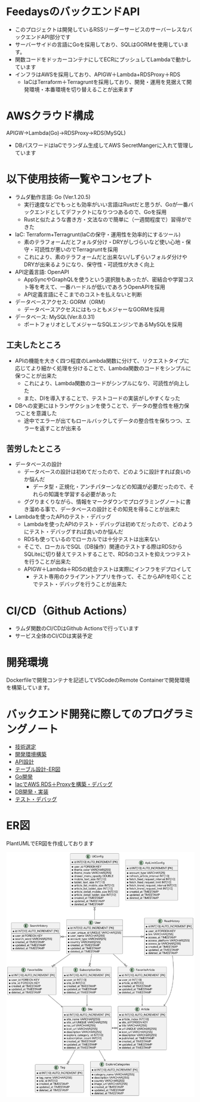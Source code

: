 # FeedaysのバックエンドAPI
- このプロジェクトは開発しているRSSリーダーサービスのサーバーレスなバックエンドAPI部分です
- サーバーサイドの言語にGoを採用しており、SQLはGORMを使用しています。
- 関数コードをドッカーコンテナにしてECRにプッシュしてLambdaで動かしています
- インフラはAWSを採用しており、APIGW＋Lambda+RDSProxy＋RDS
  - IaCはTerraform＋Terragruntを採用しており、開発・運用を見据えて開発環境・本番環境を切り替えることが出来ます
# AWSクラウド構成
APIGW->Lambda(Go)->RDSProxy->RDS(MySQL)
- DBパスワードはIaCでランダム生成してAWS SecretMangerに入れて管理しています
# 以下使用技術一覧やコンセプト
- ラムダ動作言語: Go (Ver.1.20.5)
  - 実行速度などでもっとも効率がいい言語はRustだと思うが、Goが一番バックエンドとしてデファクトになりつつあるので、Goを採用
  - Rustと似たような書き方・文法なので簡単に（一週間程度で）習得ができた
- IaC: Terraform+Terragrunt(IaCの保守・運用性を効率的にするツール)
  - 素のテラフォームだとフォルダ分け・DRYがしづらいなど使い心地・保守・可読性が悪いのでTerragruntを採用
  - これにより、素のテラフォームだと出来ない/しずらいフォルダ分けやDRYが出来るようになり、保守性・可読性が大きく向上
- API定義言語: OpenAPI
  - AppSyncやGraphQLを使うという選択肢もあったが、密結合や学習コスト等を考えて、一番ハードルが低いであろうOpenAPIを採用
  - API定義言語にそこまでのコストを払えないと判断
- データベースアクセス: GORM（ORM）
  - データベースアクセスにはもっともメジャーなGORMを採用
- データベース: MySQL(Ver.8.0.31)
  - ポートフォリオとしてメジャーなSQLエンジンであるMySQLを採用

## 工夫したところ
- APIの機能を大きく四つ程度のLambda関数に分けて、リクエストタイプに応じてより細かく処理を分けることで、Lambda関数のコードをシンプルに保つことが出来た
  - これにより、Lambda関数のコードがシンプルになり、可読性が向上した
  - また、DIを導入することで、テストコードの実装がしやすくなった
- DBへの変更にはトランザクションを使うことで、データの整合性を極力保つことを意識した
  - 途中でエラーが出てもロールバックしてデータの整合性を保ちつつ、エラーを返すことが出来る
## 苦労したところ
- データベースの設計
  - データベースの設計は初めてだったので、どのように設計すれば良いのか悩んだ
    - データ型・正規化・アンチパターンなどの知識が必要だったので、それらの知識を学習する必要があった
  - ググりまくりながら、情報をマークダウンでプログラミングノートに書き溜める事で、データベースの設計とその知見を得ることが出来た
- Lambdaを使ったAPIのテスト・デバッグ
  - Lambdaを使ったAPIのテスト・デバッグは初めてだったので、どのようにテスト・デバッグすれば良いのか悩んだ
   - RDSも使っているのでローカルでは十分テストは出来ない
    - そこで、ローカルでSQL（DB操作）関連のテストする際はRDSからSQLiteに切り替えてテストすることで、RDSのコストを抑えつつテストを行うことが出来た
  - APIGW＋Lambda＋RDSの統合テストは実際にインフラをデプロイして
    - テスト専用のクライアントアプリを作って、そこからAPIを叩くことでテスト・デバッグを行うことが出来た

# CI/CD（Github Actions）
- ラムダ関数のCI/CDはGithub Actionsで行っています
- サービス全体のCI/CDは実装予定

# 開発環境
Dockerfileで開発コンテナを記述してVSCodeのRemote Containerで開発環境を構築しています。

# バックエンド開発に際してのプログラミングノート
- [技術選定](./バックエンド開発メモ/0-技術選定.md)
- [開発環境構築](./バックエンド開発メモ/1-開発環境構築.md)
- [API設計](./バックエンド開発メモ/2-API設計.md)
- [テーブル設計-ER図](./バックエンド開発メモ/3-テーブル設計-ER図.plantuml)
- [Go開発](./バックエンド開発メモ/4-Go開発.md)
- [IacでAWS RDS＋Proxyを構築・デバッグ](./バックエンド開発メモ/5-IaCでDBを構築・デバッグ.md)
- [DB開発・実装](./バックエンド開発メモ/6-DB開発・実装.md)
- [テスト・デバッグ](./バックエンド開発メモ/7-テスト・デバッグ.md)

# ER図
PlantUMLでER図を作成しております

![ER図](image.png)



